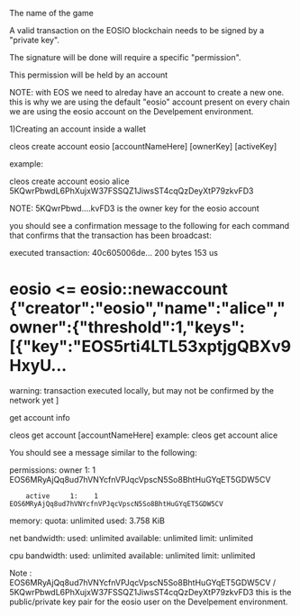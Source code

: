 The name of the game

A valid transaction on the EOSIO blockchain needs to be signed by a "private key".

The signature will be done will require a specific "permission".

This permission will be held by an account

NOTE: with EOS we need to alreday have an account to create a new one.
      this is why we are using the default "eosio" account present on every chain
      we are using the eosio account on the Develpement environment.

1)Creating an account inside a wallet

cleos create account eosio [accountNameHere] [ownerKey] [activeKey]

example:

cleos create account eosio alice 5KQwrPbwdL6PhXujxW37FSSQZ1JiwsST4cqQzDeyXtP79zkvFD3

NOTE: 5KQwrPbwd....kvFD3 is the owner key for the eosio account

you should see a confirmation message to the following for each command that confirms that the transaction has been broadcast:

executed transaction: 40c605006de...  200 bytes  153 us
#         eosio <= eosio::newaccount            {"creator":"eosio","name":"alice","owner":{"threshold":1,"keys":[{"key":"EOS5rti4LTL53xptjgQBXv9HxyU...
warning: transaction executed locally, but may not be confirmed by the network yet    ]

get account info

cleos get account [accountNameHere]
example: cleos get account alice

You should see a message similar to the following:

permissions:
     owner     1:    1 EOS6MRyAjQq8ud7hVNYcfnVPJqcVpscN5So8BhtHuGYqET5GDW5CV
     
        active     1:    1 EOS6MRyAjQq8ud7hVNYcfnVPJqcVpscN5So8BhtHuGYqET5GDW5CV
        
memory:
     quota:       unlimited  used:      3.758 KiB

net bandwidth:
     used:               unlimited
     available:          unlimited
     limit:              unlimited

cpu bandwidth:
     used:               unlimited
     available:          unlimited
     limit:              unlimited

Note : EOS6MRyAjQq8ud7hVNYcfnVPJqcVpscN5So8BhtHuGYqET5GDW5CV / 5KQwrPbwdL6PhXujxW37FSSQZ1JiwsST4cqQzDeyXtP79zkvFD3
this is the public/private key pair for the eosio user on the Develpement environment.
